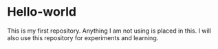 # Hello-world
This is my first repository. Anything I am not using is placed in this.
I will also use this repository for experiments and learning.
